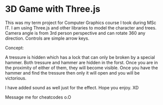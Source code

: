 # 3D Game with Three.js
 This was my term project for Computer Graphics course I took during MSc IT. I am using Three.js and other libraries to model the character and trees. Camera angle is from 3rd person perspective and can rotate 360 any direction. Controls are simple arrow keys. 
 
 Concept:
 
  A tressure is hidden which has a lock that can only be broken by a special hammer. Both tressure and hammer are hidden in the forst.
  Once you are in the proximity of either of them, they will become visible.
  Once you have the hammer and find the tressure then only it will open and you will be victorious.
  
I have added sound as well just for the effect. Hope you enjoy. XD

Message me for cheatcodes o.O
